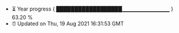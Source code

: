 - ⏳ Year progress { ██████████████████▁▁▁▁▁▁▁▁▁▁▁▁ } 63.20 %
- ⏰ Updated on Thu, 19 Aug 2021 16:31:53 GMT

